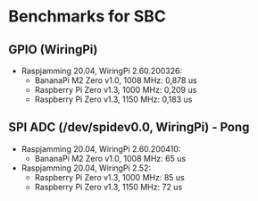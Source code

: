 # Benchmarks for SBC


## GPIO (WiringPi)
* Raspjamming 20.04, WiringPi 2.60.200326:
  - BananaPi M2 Zero v1.0, 1008 MHz: 0,878 us
  - Raspberry Pi Zero v1.3, 1000 MHz: 0,209 us
  - Raspberry Pi Zero v1.3, 1150 MHz: 0,183 us


## SPI ADC (/dev/spidev0.0, WiringPi) - Pong
* Raspjamming 20.04, WiringPi 2.60.200410:
  - BananaPi M2 Zero v1.0, 1008 MHz: 65 us
* Raspjamming 20.04, WiringPi 2.52:
  - Raspberry Pi Zero v1.3, 1000 MHz: 85 us
  - Raspberry Pi Zero v1.3, 1150 MHz: 72 us
  
